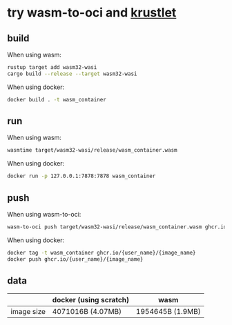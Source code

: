 # try wasm-to-oci and [krustlet](https://github.com/krustlet/krustlet/)

## build
When using wasm:
```sh
rustup target add wasm32-wasi
cargo build --release --target wasm32-wasi
```

When using docker:
```sh
docker build . -t wasm_container
```


## run
When using wasm:
```sh
wasmtime target/wasm32-wasi/release/wasm_container.wasm
```

When using docker:
```sh
docker run -p 127.0.0.1:7878:7878 wasm_container
```

## push
When using wasm-to-oci:
```sh
wasm-to-oci push target/wasm32-wasi/release/wasm_container.wasm ghcr.io/{user_name}/{image_name}
```

When using docker:
```sh
docker tag -t wasm_container ghcr.io/{user_name}/{image_name}
docker push ghcr.io/{user_name}/{image_name}
```

## data
|  | docker (using scratch) | wasm |
| --- | --- | --- |
| image size | 4071016B (4.07MB) | 1954645B (1.9MB) |
